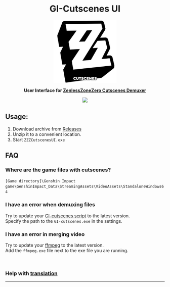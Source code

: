<h1 align="center">GI-Cutscenes UI</h1>

<p align="center">
    <img src="github/images/icons/UI/ui-1.png" height="200px" align="center">
</p>
<p align="center">
    <strong> User Interface for <a href="https://github.com/Clostro/ZZZ-Cutscenes">ZenlessZoneZero Cutscenes Demuxer</a></strong>
</p>
<p align="center">
    <img src="https://shields.io/badge/version-v1.0-blue"></br>
</p>

## Usage:
1. Download archive from [Releases](https://github.com/Clostro/ZZZ-Cutscenes-GUI/releases/latest)
2. Unzip it to a convenient location.
3. Start ```ZZZCutscenesUI.exe```

## FAQ

### Where are the game files with cutscenes?
`[Game directory]\Genshin Impact game\GenshinImpact_Data\StreamingAssets\VideoAssets\StandaloneWindows64`

### I have an error when demuxing files
Try to update your [GI-cutscenes script](https://github.com/Clostro/ZZZ-cutscenes/releases) to the latest version.<br>
Specify the path to the `GI-cutscenes.exe` in the settings.

### I have an error in merging video
Try to update your [ffmpeg](https://github.com/BtbN/FFmpeg-Builds/releases) to the latest version.<br>
Add the `ffmpeg.exe` file next to the exe file you are running.

<br>

### Help with <a href="translations.md">translation</a>

<hr>

